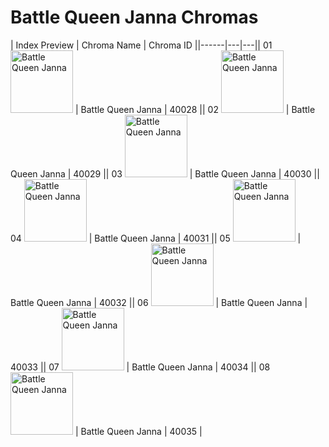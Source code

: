 # Battle Queen Janna Chromas

| Index  Preview | Chroma Name | Chroma ID ||------|---|---|| 01  <img src='https://raw.communitydragon.org/latest/plugins/rcp-be-lol-game-data/global/default/v1/champion-chroma-images/40/40028.png' alt='Battle Queen Janna' width='100'> | Battle Queen Janna | 40028 || 02  <img src='https://raw.communitydragon.org/latest/plugins/rcp-be-lol-game-data/global/default/v1/champion-chroma-images/40/40029.png' alt='Battle Queen Janna' width='100'> | Battle Queen Janna | 40029 || 03  <img src='https://raw.communitydragon.org/latest/plugins/rcp-be-lol-game-data/global/default/v1/champion-chroma-images/40/40030.png' alt='Battle Queen Janna' width='100'> | Battle Queen Janna | 40030 || 04  <img src='https://raw.communitydragon.org/latest/plugins/rcp-be-lol-game-data/global/default/v1/champion-chroma-images/40/40031.png' alt='Battle Queen Janna' width='100'> | Battle Queen Janna | 40031 || 05  <img src='https://raw.communitydragon.org/latest/plugins/rcp-be-lol-game-data/global/default/v1/champion-chroma-images/40/40032.png' alt='Battle Queen Janna' width='100'> | Battle Queen Janna | 40032 || 06  <img src='https://raw.communitydragon.org/latest/plugins/rcp-be-lol-game-data/global/default/v1/champion-chroma-images/40/40033.png' alt='Battle Queen Janna' width='100'> | Battle Queen Janna | 40033 || 07  <img src='https://raw.communitydragon.org/latest/plugins/rcp-be-lol-game-data/global/default/v1/champion-chroma-images/40/40034.png' alt='Battle Queen Janna' width='100'> | Battle Queen Janna | 40034 || 08  <img src='https://raw.communitydragon.org/latest/plugins/rcp-be-lol-game-data/global/default/v1/champion-chroma-images/40/40035.png' alt='Battle Queen Janna' width='100'> | Battle Queen Janna | 40035 |